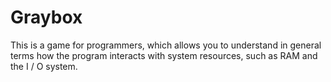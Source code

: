 # Graybox

This is a game for programmers, which allows you to understand in general terms how the program interacts with system resources, such as RAM and the I / O system.
